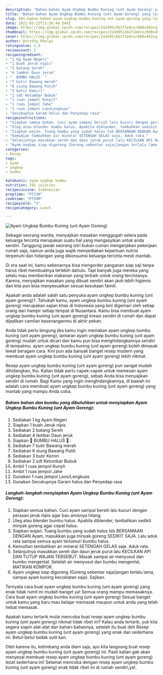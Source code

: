 ```yaml
---
description: "Bahan-bahan Ayam Ungkep Bumbu Kuning (unt Ayam Goreng) yang lezat Untuk Jualan"
title: "Bahan-bahan Ayam Ungkep Bumbu Kuning (unt Ayam Goreng) yang lezat Untuk Jualan"
slug: 501-bahan-bahan-ayam-ungkep-bumbu-kuning-unt-ayam-goreng-yang-lezat-untuk-jualan
date: 2021-03-22T11:56:44.549Z
image: https://img-global.cpcdn.com/recipes/2a3d95cbb1f2edce/680x482cq70/ayam-ungkep-bumbu-kuning-unt-ayam-goreng-foto-resep-utama.jpg
thumbnail: https://img-global.cpcdn.com/recipes/2a3d95cbb1f2edce/680x482cq70/ayam-ungkep-bumbu-kuning-unt-ayam-goreng-foto-resep-utama.jpg
cover: https://img-global.cpcdn.com/recipes/2a3d95cbb1f2edce/680x482cq70/ayam-ungkep-bumbu-kuning-unt-ayam-goreng-foto-resep-utama.jpg
author: Dorothy Phelps
ratingvalue: 3.5
reviewcount: 5
recipeingredient:
- "1 kg Ayam Negeri"
- "1 buah Jeruk nipis"
- "2 batang Sereh"
- "4 lembar Daun jeruk"
- "  BUMBU HALUS  "
- "7 butir Bawang merah"
- "6 siung Bawang Putih"
- "3 butir Kemiri"
- "2 sdt Ketumbar Bubuk"
- "1 ruas jempol Kunyit"
- "1 ruas jempol Jahe"
- "1 ruas jempol LaosLengkuas"
- "Secukupnya Garam halus dan Penyedap rasa"
recipeinstructions:
- "Siapkan semua bahan. Cuci ayam sampai bersih lalu kucuri dengan perasan jeruk nipis agar bau amisnya hilang."
- "Uleg atau blender bumbu halus. Apabila diblender, tambahkan sedikit minyak goreng agar cepat halus."
- "Siapkan wajan. Tuang bumbu yang sudah halus tsb BERSAMAAN DENGAN Ayam, masukkan juga minyak goreng SEDIKIT SAJA. Lalu aduk rata sampai semua ayam terlumuri bumbu halus."
- "Kemudian tambahkan air mineral SETENGAH GELAS saja. Aduk rata."
- "Selanjutnya masukkan sereh dan daun jeruk purut lalu KECILKAN API DAN TUTUP WAJAN TERSEBUT. Masak sampai air menyusut dan bumbu mengental. Setelah air menyusut dan bumbu mengental, MATIKAN KOMPOR."
- "Ayam ungkep siap digoreng (Goreng sebentar saja/jangan terlalu lama, sampai ayam kuning kecoklatan saja). Sajikan."
categories:
- Resep
tags:
- ayam
- ungkep
- bumbu

katakunci: ayam ungkep bumbu 
nutrition: 291 calories
recipecuisine: Indonesian
preptime: "PT23M"
cooktime: "PT59M"
recipeyield: "3"
recipecategory: Lunch

---
```



![Ayam Ungkep Bumbu Kuning (unt Ayam Goreng)](https://img-global.cpcdn.com/recipes/2a3d95cbb1f2edce/680x482cq70/ayam-ungkep-bumbu-kuning-unt-ayam-goreng-foto-resep-utama.jpg)

Sebagai seorang wanita, menyajikan masakan menggugah selera pada keluarga tercinta merupakan suatu hal yang mengasyikan untuk anda sendiri. Tanggung jawab seorang istri bukan cuman mengerjakan pekerjaan rumah saja, namun anda juga wajib menyediakan keperluan nutrisi terpenuhi dan hidangan yang dikonsumsi keluarga tercinta mesti mantab.

Di era  saat ini, kamu sebenarnya bisa mengorder panganan siap saji tanpa harus ribet membuatnya terlebih dahulu. Tapi banyak juga mereka yang selalu mau memberikan makanan yang terbaik untuk orang tercintanya. Karena, menyajikan masakan yang dibuat sendiri akan jauh lebih higienis dan kita pun bisa menyesuaikan sesuai kesukaan famili. 



Apakah anda adalah salah satu penyuka ayam ungkep bumbu kuning (unt ayam goreng)?. Tahukah kamu, ayam ungkep bumbu kuning (unt ayam goreng) merupakan sajian khas di Indonesia yang kini digemari oleh setiap orang dari hampir setiap tempat di Nusantara. Kamu bisa membuat ayam ungkep bumbu kuning (unt ayam goreng) kreasi sendiri di rumah dan dapat dijadikan camilan kesenanganmu di akhir pekan.

Anda tidak perlu bingung jika kamu ingin memakan ayam ungkep bumbu kuning (unt ayam goreng), lantaran ayam ungkep bumbu kuning (unt ayam goreng) mudah untuk dicari dan kamu pun bisa menghidangkannya sendiri di tempatmu. ayam ungkep bumbu kuning (unt ayam goreng) boleh dimasak lewat beragam cara. Kini pun ada banyak banget resep modern yang membuat ayam ungkep bumbu kuning (unt ayam goreng) lebih nikmat.

Resep ayam ungkep bumbu kuning (unt ayam goreng) pun sangat mudah dihidangkan, lho. Kalian tidak perlu capek-capek untuk memesan ayam ungkep bumbu kuning (unt ayam goreng), sebab Anda bisa menyajikan sendiri di rumah. Bagi Kamu yang ingin menghidangkannya, di bawah ini adalah cara membuat ayam ungkep bumbu kuning (unt ayam goreng) yang mantab yang mampu Anda coba.

<!--inarticleads1-->

##### Bahan-bahan dan bumbu yang dibutuhkan untuk menyiapkan Ayam Ungkep Bumbu Kuning (unt Ayam Goreng):

1. Sediakan 1 kg Ayam Negeri
1. Siapkan 1 buah Jeruk nipis
1. Sediakan 2 batang Sereh
1. Sediakan 4 lembar Daun jeruk
1. Siapkan  🌿 BUMBU HALUS 🌿 :
1. Sediakan 7 butir Bawang merah
1. Sediakan 6 siung Bawang Putih
1. Sediakan 3 butir Kemiri
1. Sediakan 2 sdt Ketumbar Bubuk
1. Ambil 1 ruas jempol Kunyit
1. Ambil 1 ruas jempol Jahe
1. Gunakan 1 ruas jempol Laos/Lengkuas
1. Gunakan Secukupnya Garam halus dan Penyedap rasa




<!--inarticleads2-->

##### Langkah-langkah menyiapkan Ayam Ungkep Bumbu Kuning (unt Ayam Goreng):

1. Siapkan semua bahan. Cuci ayam sampai bersih lalu kucuri dengan perasan jeruk nipis agar bau amisnya hilang.
1. Uleg atau blender bumbu halus. Apabila diblender, tambahkan sedikit minyak goreng agar cepat halus.
1. Siapkan wajan. Tuang bumbu yang sudah halus tsb BERSAMAAN DENGAN Ayam, masukkan juga minyak goreng SEDIKIT SAJA. Lalu aduk rata sampai semua ayam terlumuri bumbu halus.
1. Kemudian tambahkan air mineral SETENGAH GELAS saja. Aduk rata.
1. Selanjutnya masukkan sereh dan daun jeruk purut lalu KECILKAN API DAN TUTUP WAJAN TERSEBUT. Masak sampai air menyusut dan bumbu mengental. Setelah air menyusut dan bumbu mengental, MATIKAN KOMPOR.
1. Ayam ungkep siap digoreng (Goreng sebentar saja/jangan terlalu lama, sampai ayam kuning kecoklatan saja). Sajikan.




Ternyata cara buat ayam ungkep bumbu kuning (unt ayam goreng) yang enak tidak rumit ini mudah banget ya! Semua orang mampu memasaknya. Cara buat ayam ungkep bumbu kuning (unt ayam goreng) Sesuai banget untuk kamu yang baru mau belajar memasak maupun untuk anda yang telah hebat memasak.

Apakah kamu tertarik mulai mencoba buat resep ayam ungkep bumbu kuning (unt ayam goreng) nikmat tidak ribet ini? Kalau anda tertarik, yuk kita segera siapin alat-alat dan bahan-bahannya, setelah itu buat deh Resep ayam ungkep bumbu kuning (unt ayam goreng) yang enak dan sederhana ini. Betul-betul taidak sulit kan. 

Oleh karena itu, ketimbang anda diam saja, ayo kita langsung buat resep ayam ungkep bumbu kuning (unt ayam goreng) ini. Pasti kalian gak akan menyesal membuat resep ayam ungkep bumbu kuning (unt ayam goreng) lezat sederhana ini! Selamat mencoba dengan resep ayam ungkep bumbu kuning (unt ayam goreng) enak tidak ribet ini di rumah sendiri,ya!.

